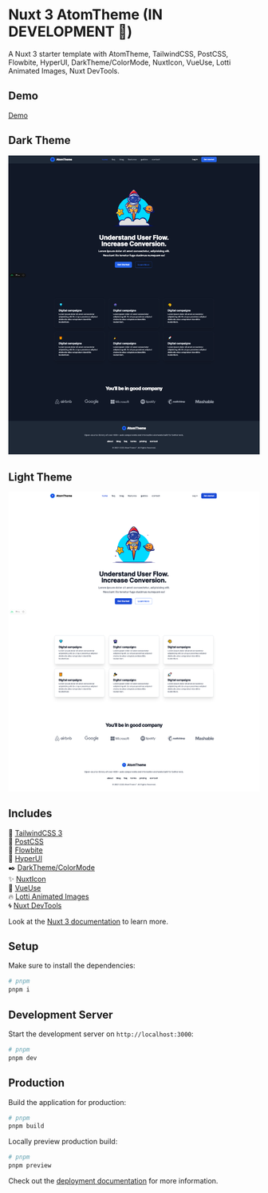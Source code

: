 # Nuxt 3 AtomTheme (IN DEVELOPMENT 🚧)

A Nuxt 3 starter template with AtomTheme, TailwindCSS, PostCSS, Flowbite, HyperUI, DarkTheme/ColorMode, NuxtIcon, VueUse, Lotti Animated Images, Nuxt DevTools.

## Demo
[Demo](https://nuxt3-atom-theme.vercel.app/)

## Dark Theme
![Image Title](/atomtheme-dark.png)

## Light Theme
![Image Title](/atomtheme-light.png)


## Includes

:dash: [TailwindCSS 3](https://tailwindcss.com)  
:postbox: [PostCSS](https://postcss.org)  
:ocean: [Flowbite](https://flowbite.com)  
:rocket: [HyperUI](hyperui.dev)  
:black_nib: [DarkTheme/ColorMode](https://color-mode.nuxtjs.org/)  
:sparkles: [NuxtIcon](https://github.com/nuxt-modules/icon)  
:star2: [VueUse](https://vueuse.org)  
:fire: [Lotti Animated Images](https://vue3-lottie.vercel.app/)  
🌀 [Nuxt DevTools](https://devtools.nuxtjs.org/)


Look at the [Nuxt 3 documentation](https://nuxt.com/docs/getting-started/introduction) to learn more.

## Setup

Make sure to install the dependencies:

```bash
# pnpm
pnpm i
```

## Development Server

Start the development server on `http://localhost:3000`:

```bash
# pnpm
pnpm dev
```

## Production

Build the application for production:

```bash
# pnpm
pnpm build
```

Locally preview production build:

```bash
# pnpm
pnpm preview
```

Check out the [deployment documentation](https://nuxt.com/docs/getting-started/deployment) for more information.
